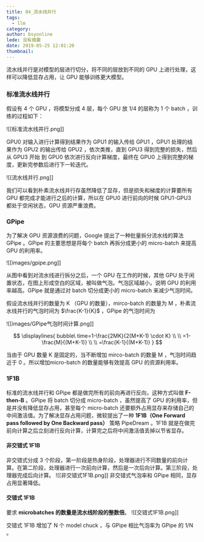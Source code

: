 ```yaml
---
title: 04_流水线并行
tags:
  - llm
category: 
author: bsyonline
lede: 没有摘要
date: 2019-05-25 12:01:20
thumbnail:
---
```



流水线并行是对模型的层进行切分，将不同的层放到不同的 GPU 上进行处理，这样可以降低显存占用，让 GPU 能够训练更大模型。

### 标准流水线并行

假设有 4 个 GPU ，将模型分成 4 层，每个 GPU 放 1/4 的层称为 1 个 batch ，训练的过程如下：

![[标准流水线并行.png]]

GPU0 对输入进行计算得到结果作为 GPU1 的输入传给 GPU1 ，GPU1 处理的结果作为 GPU2 的输出传给 GPU2 ，依次类推，直到 GPU3 得到完整的损失，然后从 GPU3 开始 到 GPU0 依次进行反向计算梯度，最终在 GPU0 上得到完整的梯度，更新完参数后进行下一轮迭代。

![[流水线并行.png]]

我们可以看到朴素流水线并行存虽然降低了显存，但是损失和梯度的计算要所有 GPU 都完成才能进行之后的计算，所以在 GPU0 进行前向的时候 GPU1-GPU3 都处于空闲状态，GPU 资源严重浪费。

### GPipe

为了解决 GPU 资源浪费的问题，Google 提出了一种批量拆分流水线的算法 GPipe 。GPipe 的主要思想是将每个 batch 再拆分成更小的 micro-batch 来提高 GPU 的利用率。

![[images/gpipe.png]]

从图中看到对流水线进行拆分之后，一个 GPU 在工作的时候，其他 GPU 处于闲置状态，在图上形成空白的区域，被叫做气泡。气泡区域越小，说明 GPU 的利用率越高。GPipe 就是通过对 batch 切分成更小的 micro-batch 来减少气泡时间。

假设流水线并行的数量为 K （GPU 的数量），mirco-batch 的数量为 M ，朴素流水线并行的气泡时间为 $\frac{K-1}{K}$ ，GPipe 的气泡时间为

![[images/GPipe气泡时间计算.png]]

$$
\displaylines{
bubble\ time=1-\frac{2MK}{2(M+K-1) \cdot K} \\
\\
=1-\frac{M}{(M+K-1)} \\
\\
=\frac{K-1}{(M+K-1)}
}
$$

当由于 GPU 数量 K 是固定的，当不断增加 mirco-batch 的数量 M ，气泡时间趋近于 0 。所以增加micro-batch 的数量能够有效提高 GPU 的资源利用率。

### 1F1B

标准的流水线并行和 GPipe 都是做完所有的前向再进行反向，这种方式叫做 **F-then-B** 。GPipe 将 batch 切分成 micro-batch ，虽然提高了 GPU 的利用率，但是并没有降低显存占用，甚至每个 micro-batch 还要额外占用显存来存储自己的中间激活值。为了解决显存占用问题，微软提出了一种 **1F1B（One Forward pass followed by One Backward pass）** 策略 PipeDream 。1F1B 就是在做完前向计算之后立刻进行反向计算，计算完之后将中间激活值丢掉以节省显存。

#### 非交错式 1F1B

非交错式分成 3 个阶段，第一阶段是热身阶段，处理器进行不同数量的前向计算。在第二阶段，处理器进行一次前向计算，然后是一次后向计算。第三阶段，处理器完成后向计算。
![[非交错式1F1B.png]]
非交错式气泡率和 GPipe 相同，显存占用显著降低。

#### 交错式 1F1B

要求 **microbatches 的数量是流水线阶段的整数倍**。
![[交错式1F1B.png]]

交错式 1F1B 增加了 N 个 model chuck ，与 GPipe 相比气泡率为 GPipe 的 1/N 。 
